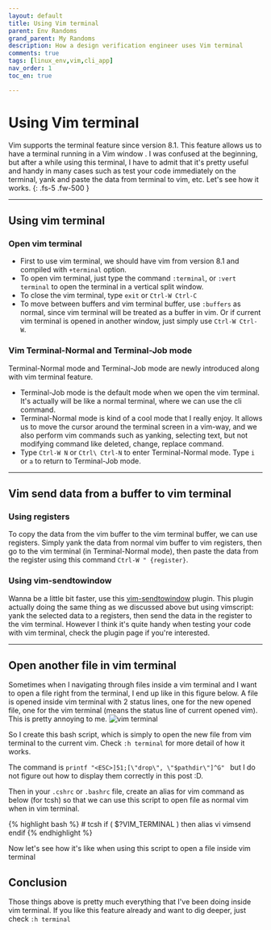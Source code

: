 ```yaml
---
layout: default
title: Using Vim terminal
parent: Env Randoms
grand_parent: My Randoms
description: How a design verification engineer uses Vim terminal
comments: true
tags: [linux_env,vim,cli_app]
nav_order: 1
toc_en: true

---
```


# Using Vim terminal
Vim supports the terminal feature since version 8.1. This feature allows us to have a terminal running in a Vim window . I was confused at the beginning, but after a while using this terminal, I have to admit that it's pretty useful and handy in many cases such as test your code immediately on the terminal, yank and paste the data from terminal to vim, etc. Let's see how it works.
{: .fs-5 .fw-500 }

---
## Using vim terminal
### Open vim terminal
* First to use vim terminal, we should have vim from version 8.1 and compiled with `+terminal` option.
* To open vim terminal, just type the command `:terminal`, or `:vert terminal` to open the terminal in a vertical split window.
* To close the vim terminal, type `exit` or `Ctrl-W Ctrl-C`
* To move between buffers and vim terminal buffer, use `:buffers` as normal, since vim terminal will be treated as a buffer in vim. Or if current vim terminal is opened in another window, just simply use `Ctrl-W Ctrl-W`.

### Vim Terminal-Normal and Terminal-Job mode
Terminal-Normal mode and Terminal-Job mode are newly introduced along with vim terminal feature.
* Terminal-Job mode is the default mode when we open the vim terminal. It's actually will be like a normal terminal, where we can use the cli command.
* Terminal-Normal mode is kind of a cool mode that I really enjoy. It allows us to move the cursor around the terminal screen in a vim-way, and we also perform vim commands such as yanking, selecting text, but not modifying command like deleted, change, replace command.
* Type `Ctrl-W N` or `Ctrl\ Ctrl-N` to enter Terminal-Normal mode. Type `i` or `a` to return to Terminal-Job mode.
<script id="asciicast-353835" src="https://asciinema.org/a/353835.js" async></script>

---
## Vim send data from a buffer to vim terminal
### Using registers
To copy the data from the vim buffer to the vim terminal buffer, we can use registers. Simply yank the data from normal vim buffer to vim registers, then go to the vim terminal (in Terminal-Normal mode), then paste the data from the register using this command `Ctrl-W " {register}`.

### Using vim-sendtowindow
Wanna be a little bit faster, use this [vim-sendtowindow](https://github.com/KKPMW/vim-sendtowindow) plugin. This plugin actually doing the same thing as we discussed above but using vimscript: yank the selected data to a registers, then send the data in the register to the vim terminal. However I think it's quite handy when testing your code with vim terminal, check the plugin page if you're interested.

---
## Open another file in vim terminal
Sometimes when I navigating through files inside a vim terminal and I want to open a file right from the terminal, I end up like in this figure below. A file is opened inside vim terminal with 2 status lines, one for the new opened file, one for the vim terminal (means the status line of current opened vim). This is pretty annoying to me.
![vim terminal](https://8zuu0g.by.files.1drv.com/y4ms0VTF1SD3HMx67macafhAd9I7wHvT_mcW8zxEtabiMeFQHpkzte1YonNH3tE4GFSvdnoRfidzg96CxHchAKGBTOD2dlE7vEWciIe_vt_WAxC4Crva_Wci0mNzbBiuKUmswTg4me5_Z_-Y8I4gQLyUB7Xr_ZXD92PgxDEGEOXmpl9xIxxAl8njyzZ1RXGnEHMlpVG9Sylj0I-T4-LWZGwTg)

So I create this bash script, which is simply to open the new file from vim terminal to the current vim. Check `:h terminal` for more detail of how it works.
<script src="https://gist.github.com/dvtalk/7a1776737f4302b3ed7b71b68fce1b35.js"></script>
The command is `printf "<ESC>]51;[\"drop\", \"$pathdir\"]^G" ` but I do not figure out how to display them correctly in this post :D.

Then in your `.cshrc` or `.bashrc` file, create an alias for vim command as below (for tcsh) so that we can use this script to open file as normal vim when in vim terminal.
<div class ="code" markdown="1" >
{% highlight bash %}
# tcsh
if ( $?VIM_TERMINAL ) then
   alias vi vimsend
endif
{% endhighlight %}
</div>

Now let's see how it's like when using this script to open a file inside vim terminal
<script id="asciicast-354593" src="https://asciinema.org/a/354593.js" async></script>



## Conclusion
Those things above is pretty much everything that I've been doing inside vim terminal. If you like this feature already and want to dig deeper, just check `:h terminal`
